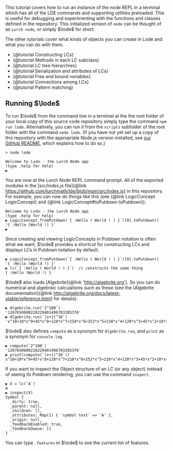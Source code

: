 $\newcommand{\lode}{\mathbb{LODE}}$This tutorial covers how to run an instance of
the node REPL in a terminal which has all of the LDE commands and supporting
utilities preloaded.  This is useful for debugging and experimenting with the
functions and classes defined in the repository. This initialized version of
`node` can be thought of as `Lurch node`, or simply $\lode$ for short.

The other tutorials cover what kinds of objects you can create in Lode and what you can do with them.

 * {@tutorial Constructing LCs}
 * {@tutorial Methods in each LC subclass}
 * {@tutorial LC tree hierarchies}
 * {@tutorial Serialization and attributes of LCs}
 * {@tutorial Free and bound variables}
 * {@tutorial Connections among LCs}
 * {@tutorial Pattern matching}

## Running $\lode$

To run $\lode$ from the command line in a terminal at the the root folder of your
local copy of this source code repository simply type the command
`npm run lode`.  Alternatively, you can run it from the `scripts` subfolder of
the root folder with the command `node lode`. (If you have not yet set up a copy
of this repository with the appropriate Node.js version installed, see
<a href='https://github.com/lurchmath/lde'>our GitHub README</a>, which explains
how to do so.)

```
> node lode

Welcome to 𝕃𝕠𝕕𝕖 - the Lurch Node app
(type .help for help)
▶︎ 
```

You are now at the Lurch Node REPL command prompt.  All of the exported modules in
the [src/index.js file]{@link https://github.com/lurchmath/lde/blob/main/src/index.js} in this repository.  For example, you can now do things like this (see
{@link LogicConcept LogicConcept} and {@link LogicConcept#toPutdown toPutdown}):

```
Welcome to 𝕃𝕠𝕕𝕖 - the Lurch Node app
(type .help for help)
▶︎ LogicConcept.fromPutdown(`{ :Hello ( World ! ) }`)[0].toPutdown()
'{ :Hello (World !) }'
▶︎
```
Since creating and viewing LogicConcepts in Putdown notation is often what we want, $\lode$ provides a shortcut for constructing LCs and displays LCs in Putdown notation by default.
```
▶︎ LogicConcept.fromPutdown(`{ :Hello ( World ! ) }`)[0].toPutdown()
'{ :Hello (World !) }'
▶︎ lc(`{ :Hello ( World ! ) }`)  // constructs the same thing
{ :Hello (World !) }
```
$\lode$ also loads [Algebrite]{@link 'http://algebrite.org'}.
So you can do numerical and algebraic calculations such as these (see the
[Algebrite documentation]{@link http://algebrite.org/docs/latest-stable/reference.html}
for details).
```
▶︎ Algebrite.run(`2^100`)
'1267650600228229401496703205376'
▶︎ Algebrite.run(`(x+1)^10`)
'x^10+10*x^9+45*x^8+120*x^7+210*x^6+252*x^5+210*x^4+120*x^3+45*x^2+10*x+1'
```
$\lode$ also defines `compute` as a synonym for `Algebrite.run`, and `print` as 
a synonym for `console.log`.
```
▶︎ compute(`2^100`)
'1267650600228229401496703205376'
▶︎ print(compute(`(x+1)^10`))
x^10+10*x^9+45*x^8+120*x^7+210*x^6+252*x^5+210*x^4+120*x^3+45*x^2+10*x+1
```
If you want to inspect the Object structure of an LC (or any object) instead of
seeing its Putdown rendering, you can use the command `inspect`.
```
▶︎ X = lc(`A`)
A
▶︎ inspect(X)
Symbol {
  _dirty: true,
  _parent: null,
  _children: [],
  _attributes: Map(1) { 'symbol text' => 'A' },
  _origin: null,
  _feedbackEnabled: true,
  _feedbackQueue: []
}
```
You can type `.features` in $\lode$ to see the current list of features.